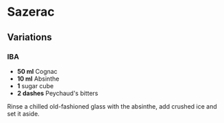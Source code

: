 # Sazerac

## Variations

### IBA

* **50 ml** Cognac
* **10 ml** Absinthe
* **1** sugar cube
* **2 dashes** Peychaud's bitters

Rinse a chilled old-fashioned glass with the absinthe, add crushed ice and set it aside.
